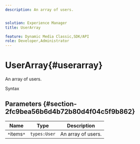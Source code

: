 ```yaml
---
description: An array of users.


solution: Experience Manager
title: UserArray

feature: Dynamic Media Classic,SDK/API
role: Developer,Administrator
---
```


# UserArray{#userarray}

An array of users.

 Syntax 

## Parameters {#section-2fc9bea56b6d4b72b80d4f04c5f9b862}

|  Name  | Type  | Description  |
|---|---|---|
|  `*`items`*`  | `types:User`  | An array of users.  |

